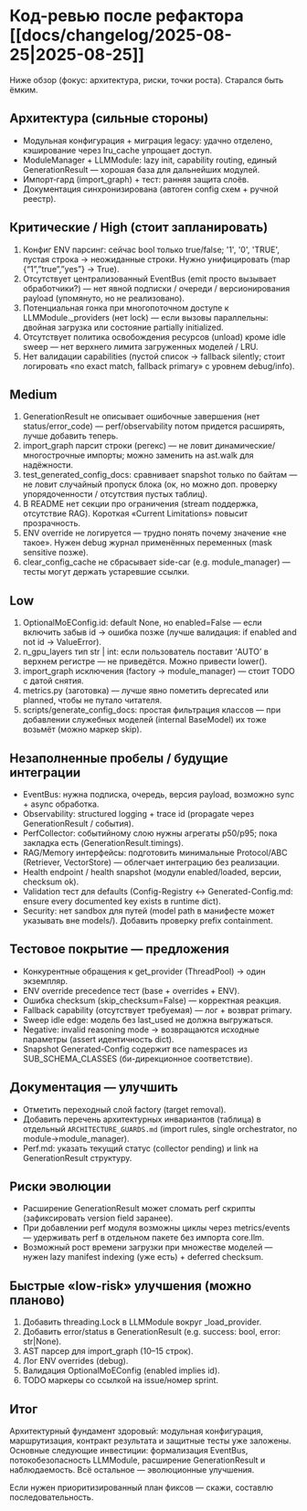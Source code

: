 # Код-ревью после рефактора [[docs/changelog/2025-08-25|2025-08-25]]

Ниже обзор (фокус: архитектура, риски, точки роста). Старался быть ёмким.

## Архитектура (сильные стороны)
- Модульная конфигурация + миграция legacy: удачно отделено, кэширование через lru_cache упрощает доступ.
- ModuleManager + LLMModule: lazy init, capability routing, единый GenerationResult — хорошая база для дальнейших модулей.
- Импорт‑гард (import_graph) + тест: ранняя защита слоёв.
- Документация синхронизирована (автоген config схем + ручной реестр).

## Критические / High (стоит запланировать)
1. Конфиг ENV парсинг: сейчас bool только true/false; '1', '0', 'TRUE', пустая строка → неожиданные строки. Нужно унифицировать (map {“1”,”true”,”yes”} → True).
2. Отсутствует централизованный EventBus (emit просто вызывает обработчики?) — нет явной подписки / очереди / версионирования payload (упомянуто, но не реализовано).
3. Потенциальная гонка при многопоточном доступе к LLMModule._providers (нет lock) — если вызовы параллельны: двойная загрузка или состояние partially initialized.
4. Отсутствует политика освобождения ресурсов (unload) кроме idle sweep — нет верхнего лимита загруженных моделей / LRU.
5. Нет валидации capabilities (пустой список → fallback silently; стоит логировать «no exact match, fallback primary» с уровнем debug/info).

## Medium
1. GenerationResult не описывает ошибочные завершения (нет status/error_code) — perf/observability потом придется расширять, лучше добавить теперь.
2. import_graph парсит строки (регекс) — не ловит динамические/многострочные импорты; можно заменить на ast.walk для надёжности.
3. test_generated_config_docs: сравнивает snapshot только по байтам — не ловит случайный пропуск блока (ок, но можно доп. проверку упорядоченности / отсутствия пустых таблиц).
4. В README нет секции про ограничения (stream поддержка, отсутствие RAG). Короткая «Current Limitations» повысит прозрачность.
5. ENV override не логируется — трудно понять почему значение «не такое». Нужен debug журнал применённых переменных (mask sensitive позже).
6. clear_config_cache не сбрасывает side-car (e.g. module_manager) — тесты могут держать устаревшие ссылки.

## Low
1. OptionalMoEConfig.id: default None, но enabled=False — если включить забыв id → ошибка позже (лучше валидация: if enabled and not id → ValueError).
2. n_gpu_layers тип str | int: если пользователь поставит ‘AUTO’ в верхнем регистре — не приведётся. Можно привести lower().
3. import_graph исключения (factory → module_manager) — стоит TODO с датой снятия.
4. metrics.py (заготовка) — лучше явно пометить deprecated или planned, чтобы не путало читателя.
5. scripts/generate_config_docs: простая фильтрация классов — при добавлении служебных моделей (internal BaseModel) их тоже возьмёт (можно маркер skip).

## Незаполненные пробелы / будущие интеграции
- EventBus: нужна подписка, очередь, версия payload, возможно sync + async обработка.
- Observability: structured logging + trace id (propagate через GenerationResult / события).
- PerfCollector: событийному слою нужны агрегаты p50/p95; пока закладка есть (GenerationResult.timings).
- RAG/Memory интерфейсы: подготовить минимальные Protocol/ABC (Retriever, VectorStore) — облегчает интеграцию без реализации.
- Health endpoint / health snapshot (модули enabled/loaded, версии, checksum ok).
- Validation тест для defaults (Config-Registry ↔ Generated-Config.md: ensure every documented key exists в runtime dict).
- Security: нет sandbox для путей (model path в манифесте может указывать вне models/). Добавить проверку prefix containment.

## Тестовое покрытие — предложения
- Конкурентные обращения к get_provider (ThreadPool) → один экземпляр.
- ENV override precedence тест (base + overrides + ENV).
- Ошибка checksum (skip_checksum=False) — корректная реакция.
- Fallback capability (отсутствует требуемая) — лог + возврат primary.
- Sweep idle edge: модель без last_used не должна выгружаться.
- Negative: invalid reasoning mode → возвращаются исходные параметры (assert идентичность dict).
- Snapshot Generated-Config содержит все namespaces из SUB_SCHEMA_CLASSES (би-дирекционное соответствие).

## Документация — улучшить
- Отметить переходный слой factory (target removal).
- Добавить перечень архитектурных инвариантов (таблица) в отдельный `ARCHITECTURE_GUARDS.md` (import rules, single orchestrator, no module→module_manager).
- Perf.md: указать текущий статус (collector pending) и link на GenerationResult структуру.

## Риски эволюции
- Расширение GenerationResult может сломать perf скрипты (зафиксировать version field заранее).
- При добавлении perf модуля возможны циклы через metrics/events — удерживать perf в отдельном пакете без импорта core.llm.
- Возможный рост времени загрузки при множестве моделей — нужен lazy manifest indexing (уже есть) + deferred checksum.

## Быстрые «low-risk» улучшения (можно планово)
1. Добавить threading.Lock в LLMModule вокруг _load_provider.
2. Добавить error/status в GenerationResult (e.g. success: bool, error: str|None).
3. AST парсер для import_graph (10–15 строк).
4. Лог ENV overrides (debug).
5. Валидация OptionalMoEConfig (enabled implies id).
6. TODO маркеры со ссылкой на issue/номер sprint.

## Итог
Архитектурный фундамент здоровый: модульная конфигурация, маршрутизация, контракт результата и защитные тесты уже заложены. Основные следующие инвестиции: формализация EventBus, потокобезопасность LLMModule, расширение GenerationResult и наблюдаемость. Всё остальное — эволюционные улучшения.

Если нужен приоритизированный план фиксов — скажи, составлю последовательность.